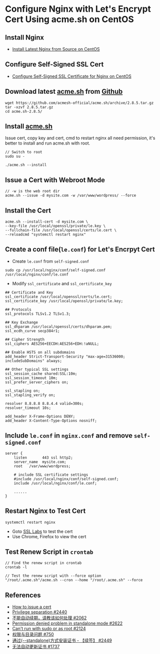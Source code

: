 # Configure Nginx with Let's Encrypt Cert Using acme.sh on CentOS

## Install Nginx
* [Install Latest Nginx from Source on CentOS](https://github.com/northbright/Notes/blob/master/nginx/install-latest-nginx-from-source-on-centos.md) 

## Configure Self-Signed SSL Cert
* [Configure Self-Signed SSL Certificate for Nginx on CentOS](https://github.com/northbright/Notes/blob/master/nginx/configure-self-signed-ssl-certificate-for-nginx-on-centos.md) 

## Download latest [acme.sh](https://github.com/acmesh-official) from [Github](https://github.com/acmesh-official/acme.sh/releases)
```
wget https://github.com/acmesh-official/acme.sh/archive/2.8.5.tar.gz
tar -xzvf 2.8.5.tar.gz
cd acme.sh-2.8.5/
```

## Install [acme.sh](https://github.com/acmesh-official)
Issue cert, copy key and cert, cmd to restart nginx all need permission, it's better to install and run acme.sh with root.
```
// Switch to root
sudo su -

./acme.sh --install
```

## Issue a Cert with Webroot Mode
```
// -w is the web root dir
acme.sh --issue -d mysite.com -w /var/www/wordpress/ --force
```

## Install the Cert
```
acme.sh --install-cert -d mysite.com \
--key-file /usr/local/openssl/private/le.key \
--fullchain-file /usr/local/openssl/certs/le.cert \
--reloadcmd "systemctl restart nginx"
```

## Create a conf file(`le.conf`) for Let's Encrpyt Cert
* Create `le.conf` from `self-signed.conf`
```
sudo cp /usr/local/nginx/conf/self-signed.conf /usr/local/nginx/conf/le.conf
```

* Modify `ssl_certificate` and `ssl_certificate_key`
```
## Certificate and Key
ssl_certificate /usr/local/openssl/certs/le.cert;
ssl_certificate_key /usr/local/openssl/private/le.key;

## Protocols
ssl_protocols TLSv1.2 TLSv1.3;

## Key Exchange
ssl_dhparam /usr/local/openssl/certs/dhparam.pem;
ssl_ecdh_curve secp384r1;

## Cipher Strength
ssl_ciphers AES256+EECDH:AES256+EDH:!aNULL;

## Enable HSTS on all subdomains
add_header Strict-Transport-Security "max-age=31536000; includeSubDomains" always;

## Other typical SSL settings
ssl_session_cache shared:SSL:10m;
ssl_session_timeout 10m;
ssl_prefer_server_ciphers on;

ssl_stapling on;
ssl_stapling_verify on;

resolver 8.8.8.8 8.8.4.4 valid=300s;
resolver_timeout 10s;

add_header X-Frame-Options DENY;
add_header X-Content-Type-Options nosniff;
```

## Include `le.conf` in `nginx.conf` and remove `self-signed.conf`
```
server {
    listen       443 ssl http2;
    server_name  mysite.com;
    root   /var/www/wordpress;

    # include SSL certificate settings
    #include /usr/local/nginx/conf/self-signed.conf;
    include /usr/local/nginx/conf/le.conf;

    ......
}
```

## Restart Nginx to Test Cert
```
systemctl restart nginx
```

* Goto [SSL Labs](https://www.ssllabs.com/ssltest/) to test the cert
* Use Chrome, Firefox to view the cert

## Test Renew Script in `crontab`
```
// Find the renew script in crontab
crontab -l
```

```
// Test the renew script with --force option
"/root/.acme.sh"/acme.sh --cron --home "/root/.acme.sh" --force
```

## References
* [How to issue a cert](https://github.com/acmesh-official/acme.sh/wiki/How-to-issue-a-cert)
* [Privilege separation #2440](https://github.com/acmesh-official/acme.sh/issues/2440#issuecomment-536139894)
* [不能自动续期，请教该如何处理 #2062](https://github.com/acmesh-official/acme.sh/issues/2062#issuecomment-457890843)
* [Permission denied problem in standalone mode #2622](https://github.com/acmesh-official/acme.sh/issues/2622)
* [Can't run with sudo or as root #2124](https://github.com/acmesh-official/acme.sh/issues/2124)
* [权限与目录问题 #750](https://github.com/acmesh-official/acme.sh/issues/750)
* [通过(--standalone)方式安装证书 - 【续签】 #2449](https://github.com/acmesh-official/acme.sh/issues/2449)
* [无法自动更新证书 #1737](https://github.com/acmesh-official/acme.sh/issues/1737)
